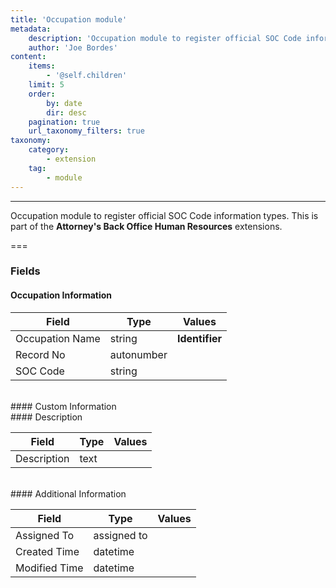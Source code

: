 ```yaml
---
title: 'Occupation module'
metadata:
    description: 'Occupation module to register official SOC Code information types.This is part of the Attorneys Back Office Human Resources extensions.'
    author: 'Joe Bordes'
content:
    items:
        - '@self.children'
    limit: 5
    order:
        by: date
        dir: desc
    pagination: true
    url_taxonomy_filters: true
taxonomy:
    category:
        - extension
    tag:
        - module
---
```

---

Occupation module to register official SOC Code information types.
This is part of the **Attorney's Back Office Human Resources** extensions.

===

### Fields

#### Occupation Information

<table class="table table-striped">
<thead>
<tr class="header">
<th>Field</th>
<th>Type</th>
<th>Values</th>
</tr>
</thead>
<tbody>
<tr>
<td>Occupation Name</td>
<td>string</td>
<td><strong>Identifier</strong></td>
</tr>
<tr>
<td>Record No</td>
<td>autonumber</td>
<td></td>
</tr>
<tr>
<td>SOC Code</td>
<td>string</td>
<td></td>
</tr>
</tbody>
</table>
<br>
#### Custom Information
<br>
#### Description

<table class="table table-striped">
<thead>
<tr class="header">
<th>Field</th>
<th>Type</th>
<th>Values</th>
</tr>
</thead>
<tbody>
<tr>
<td>Description</td>
<td>text</td>
<td></td>
</tr>
</tbody>
</table>
<br>
#### Additional Information

<table class="table table-striped">
<thead>
<tr class="header">
<th>Field</th>
<th>Type</th>
<th>Values</th>
</tr>
</thead>
<tbody>
<tr>
<td>Assigned To</td>
<td>assigned to</td>
<td></td>
</tr>
<tr>
<td>Created Time</td>
<td>datetime</td>
<td></td>
</tr>
<tr>
<td>Modified Time</td>
<td>datetime</td>
<td></td>
</tr>
</tbody>
</table>
